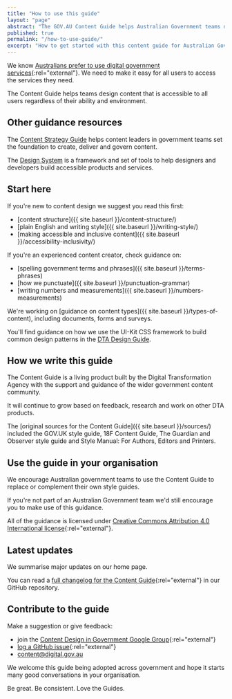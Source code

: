 ```yaml
---
title: "How to use this guide"
layout: "page"
abstract: "The GOV.AU Content Guide helps Australian Government teams design simple, clear and fast content."
published: true
permalink: "/how-to-use-guide/"
excerpt: "How to get started with this content guide for Australian Government teams."
---
```


We know [Australians prefer to use digital government services](https://www.dta.gov.au/blog/how-do-australians-really-feel-about-digital-government-services/){:rel="external"}. We need to make it easy for all users to access the services they need.

The Content Guide helps teams design content that is accessible to all users regardless of their ability and environment.

## Other guidance resources
The [Content Strategy Guide](https://guides.service.gov.au/content-strategy/) helps content leaders in government teams set the foundation to create, deliver and govern content.

The [Design System](https://designsystem.gov.au/) is a framework and set of tools to help designers and developers build accessible products and services.

## Start here

If you're new to content design we suggest you read this first:

- [content structure]({{ site.baseurl }}/content-structure/)
- [plain English and writing style]({{ site.baseurl }}/writing-style/)
- [making accessible and inclusive content]({{ site.baseurl }}/accessibility-inclusivity/)

If you're an experienced content creator, check guidance on:

- [spelling government terms and phrases]({{ site.baseurl }}/terms-phrases)
- [how we punctuate]({{ site.baseurl }}/punctuation-grammar)
- [writing numbers and measurements]({{ site.baseurl }}/numbers-measurements)

We're working on [guidance on content types]({{ site.baseurl }}/types-of-content), including documents, forms and surveys.

You'll find guidance on how we use the UI-Kit CSS framework to build common design patterns in the [DTA Design Guide](http://guides.service.gov.au/design-guide/).

## How we write this guide

The Content Guide is a living product built by the Digital Transformation Agency with the support and guidance of the wider government content community.

It  will continue to grow based on feedback, research and work on other DTA products.

The [original sources for the Content Guide]({{ site.baseurl }}/sources/) included the GOV.UK style guide, 18F Content Guide, The Guardian and Observer style guide and Style Manual: For Authors, Editors and Printers.

## Use the guide in your organisation

We encourage Australian government teams to use the Content Guide to replace or complement their own style guides.

If you're not part of an Australian Government team we'd still encourage you to make use of this guidance.

All of the guidance is licensed under [Creative Commons Attribution 4.0 International license](https://github.com/govau/content-guide/blob/master/LICENSE.md){:rel="external"}.

## Latest updates

We summarise major updates on our home page.

You can read a [full changelog for the Content Guide](https://github.com/govau/content-guide/blob/master/CHANGELOG.md){:rel="external"} in our GitHub repository.

## Contribute to the guide

Make a suggestion or give feedback:
- join the [Content Design in Government Google Group](https://groups.google.com/a/digital.gov.au/forum/#!forum/content-design-in-government){:rel="external"}
- [log a GitHub issue](https://github.com/govau/content-guide/issues/new){:rel="external"}
- <a href="mailto:content@digital.gov.au">content@digital.gov.au</a>

We welcome this guide being adopted across government and hope it starts many good conversations in your organisation.

Be great. Be consistent. Love the Guides.
